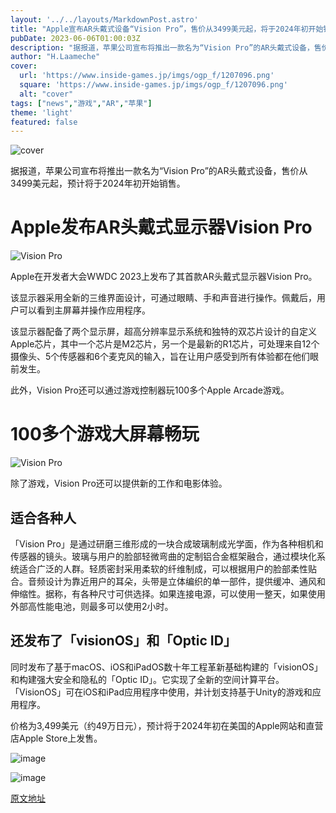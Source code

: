 ```yaml
---
layout: '../../layouts/MarkdownPost.astro'
title: "Apple宣布AR头戴式设备“Vision Pro”，售价从3499美元起，将于2024年初开始销售"
pubDate: 2023-06-06T01:00:03Z
description: "据报道，苹果公司宣布将推出一款名为“Vision Pro”的AR头戴式设备，售价从3499美元起，预计将于2024年初开始销售。"
author: "H.Laameche"
cover:
  url: 'https://www.inside-games.jp/imgs/ogp_f/1207096.png'
  square: 'https://www.inside-games.jp/imgs/ogp_f/1207096.png'
  alt: "cover"
tags: ["news","游戏","AR","苹果"]
theme: 'light'
featured: false
---
```


![cover](https://www.inside-games.jp/imgs/ogp_f/1207096.png)

据报道，苹果公司宣布将推出一款名为“Vision Pro”的AR头戴式设备，售价从3499美元起，预计将于2024年初开始销售。

# Apple发布AR头戴式显示器Vision Pro

![Vision Pro](https://www.inside-games.jp/imgs/zoom/1207100.png)

Apple在开发者大会WWDC 2023上发布了其首款AR头戴式显示器Vision Pro。

该显示器采用全新的三维界面设计，可通过眼睛、手和声音进行操作。佩戴后，用户可以看到主屏幕并操作应用程序。

该显示器配备了两个显示屏，超高分辨率显示系统和独特的双芯片设计的自定义Apple芯片，其中一个芯片是M2芯片，另一个是最新的R1芯片，可处理来自12个摄像头、5个传感器和6个麦克风的输入，旨在让用户感受到所有体验都在他们眼前发生。

此外，Vision Pro还可以通过游戏控制器玩100多个Apple Arcade游戏。

# 100多个游戏大屏幕畅玩

![Vision Pro](https://www.inside-games.jp/imgs/zoom/1207101.png)

除了游戏，Vision Pro还可以提供新的工作和电影体验。
## 适合各种人

「Vision Pro」是通过研磨三维形成的一块合成玻璃制成光学面，作为各种相机和传感器的镜头。玻璃与用户的脸部轻微弯曲的定制铝合金框架融合，通过模块化系统适合广泛的人群。轻质密封采用柔软的纤维制成，可以根据用户的脸部柔性贴合。音频设计为靠近用户的耳朵，头带是立体编织的单一部件，提供缓冲、通风和伸缩性。据称，有各种尺寸可供选择。如果连接电源，可以使用一整天，如果使用外部高性能电池，则最多可以使用2小时。

## 还发布了「visionOS」和「Optic ID」

同时发布了基于macOS、iOS和iPadOS数十年工程革新基础构建的「visionOS」和构建强大安全和隐私的「Optic ID」。它实现了全新的空间计算平台。 「VisionOS」可在iOS和iPad应用程序中使用，并计划支持基于Unity的游戏和应用程序。

价格为3,499美元（约49万日元），预计将于2024年初在美国的Apple网站和直营店Apple Store上发售。 

![image](https://www.inside-games.jp/imgs/zoom/1207102.jpg)

![image](https://www.inside-games.jp/imgs/zoom/1207103.jpg)

  [原文地址](https://www.inside-games.jp/article/2023/06/06/146377.html)